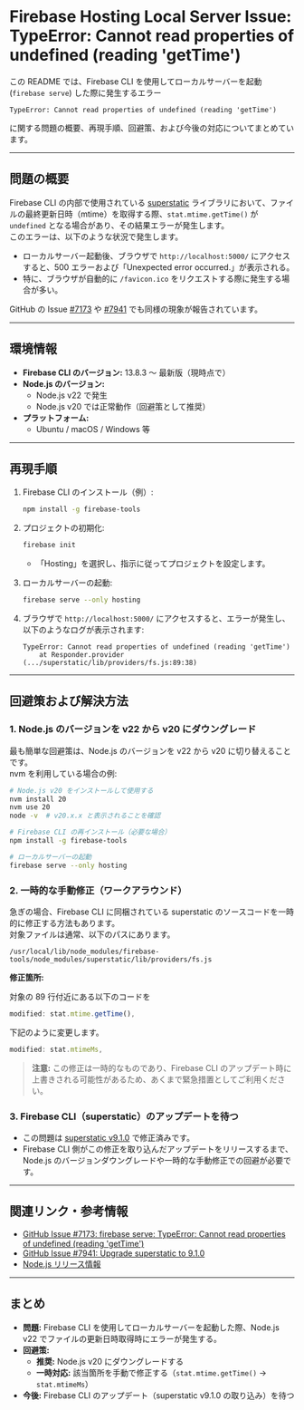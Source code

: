 # Firebase Hosting Local Server Issue: TypeError: Cannot read properties of undefined (reading 'getTime')

この README では、Firebase CLI を使用してローカルサーバーを起動 (`firebase serve`) した際に発生するエラー  
```
TypeError: Cannot read properties of undefined (reading 'getTime')
```  
に関する問題の概要、再現手順、回避策、および今後の対応についてまとめています。

---

## 問題の概要

Firebase CLI の内部で使用されている [superstatic](https://github.com/firebase/superstatic) ライブラリにおいて、ファイルの最終更新日時（mtime）を取得する際、`stat.mtime.getTime()` が `undefined` となる場合があり、その結果エラーが発生します。  
このエラーは、以下のような状況で発生します。

- ローカルサーバー起動後、ブラウザで `http://localhost:5000/` にアクセスすると、500 エラーおよび「Unexpected error occurred.」が表示される。
- 特に、ブラウザが自動的に `/favicon.ico` をリクエストする際に発生する場合が多い。

GitHub の Issue [#7173](https://github.com/firebase/firebase-tools/issues/7173) や [#7941](https://github.com/firebase/firebase-tools/issues/7941) でも同様の現象が報告されています。

---

## 環境情報

- **Firebase CLI のバージョン:** 13.8.3 〜 最新版（現時点で）
- **Node.js のバージョン:**  
  - Node.js v22 で発生  
  - Node.js v20 では正常動作（回避策として推奨）
- **プラットフォーム:**  
  - Ubuntu / macOS / Windows 等

---

## 再現手順

1. Firebase CLI のインストール（例）:
   ```bash
   npm install -g firebase-tools
   ```

2. プロジェクトの初期化:
   ```bash
   firebase init
   ```
   - 「Hosting」を選択し、指示に従ってプロジェクトを設定します。

3. ローカルサーバーの起動:
   ```bash
   firebase serve --only hosting
   ```

4. ブラウザで `http://localhost:5000/` にアクセスすると、エラーが発生し、以下のようなログが表示されます:
   ```
   TypeError: Cannot read properties of undefined (reading 'getTime')
       at Responder.provider (.../superstatic/lib/providers/fs.js:89:38)
   ```

---

## 回避策および解決方法

### 1. Node.js のバージョンを v22 から v20 にダウングレード

最も簡単な回避策は、Node.js のバージョンを v22 から v20 に切り替えることです。  
nvm を利用している場合の例:

```bash
# Node.js v20 をインストールして使用する
nvm install 20
nvm use 20
node -v  # v20.x.x と表示されることを確認

# Firebase CLI の再インストール（必要な場合）
npm install -g firebase-tools

# ローカルサーバーの起動
firebase serve --only hosting
```

### 2. 一時的な手動修正（ワークアラウンド）

急ぎの場合、Firebase CLI に同梱されている superstatic のソースコードを一時的に修正する方法もあります。  
対象ファイルは通常、以下のパスにあります。

```
/usr/local/lib/node_modules/firebase-tools/node_modules/superstatic/lib/providers/fs.js
```

**修正箇所:**

対象の 89 行付近にある以下のコードを

```js
modified: stat.mtime.getTime(),
```

下記のように変更します。

```js
modified: stat.mtimeMs,
```

> **注意:** この修正は一時的なものであり、Firebase CLI のアップデート時に上書きされる可能性があるため、あくまで緊急措置としてご利用ください。

### 3. Firebase CLI（superstatic）のアップデートを待つ

- この問題は [superstatic v9.1.0](https://github.com/firebase/superstatic/releases/tag/v9.1.0) で修正済みです。  
- Firebase CLI 側がこの修正を取り込んだアップデートをリリースするまで、Node.js のバージョンダウングレードや一時的な手動修正での回避が必要です。

---

## 関連リンク・参考情報

- [GitHub Issue #7173: firebase serve: TypeError: Cannot read properties of undefined (reading 'getTime')](https://github.com/firebase/firebase-tools/issues/7173)
- [GitHub Issue #7941: Upgrade superstatic to 9.1.0](https://github.com/firebase/firebase-tools/issues/7941)
- [Node.js リリース情報](https://nodejs.org/en/about/previous-releases)

---

## まとめ

- **問題:** Firebase CLI を使用してローカルサーバーを起動した際、Node.js v22 でファイルの更新日時取得時にエラーが発生する。
- **回避策:**  
  - **推奨:** Node.js v20 にダウングレードする  
  - **一時対応:** 該当箇所を手動で修正する（`stat.mtime.getTime()` → `stat.mtimeMs`）
- **今後:** Firebase CLI のアップデート（superstatic v9.1.0 の取り込み）を待つ

